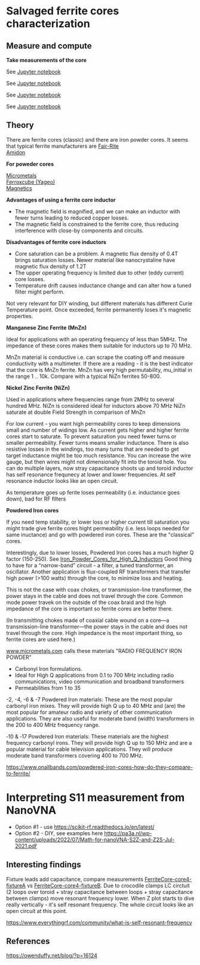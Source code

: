 # Salvaged ferrite cores characterization

## Measure and compute
 **Take measurements of the core**

See [Jupyter notebook](FerriteCore-core4-fixtureA.ipynb)

See [Jupyter notebook](FerriteCore-core4-fixtureB.ipynb)

See [Jupyter notebook](FerriteCore-core5.ipynb)

See [Jupyter notebook](inductor-sweep.ipynb)

## Theory

There are ferrite cores (classic) and there are iron powder cores.
It seems that typical ferrite manufacturers are
[Fair-Rite](http://www.fair-rite.com)<br/>
[Amidon](http://www.amidoncorp.com)

**For poweder cores**

[Micrometals](http://www.micrometals.com)<br/>
[Ferroxcube (Yageo)](http://www.yageo.com)<br/>
[Magnetics](http://www.mag-inc.com)


**Advantages of using a ferrite core inductor**

* The magnetic field is magnified, and we can make an inductor with fewer turns leading to reduced copper losses.
* The magnetic field is constrained to the ferrite core, thus reducing interference with close-by components and circuits.

**Disadvantages of ferrite core inductors**

* Core saturation can be a problem. A magnetic flux density of 0.4T brings saturation losses. Newer material like nanocrystaline have magnetic flux density of 1.2T 
* The upper operating frequency is limited due to other (eddy current) core losses.
* Temperature drift causes inductance change and can alter how a tuned filter might perform.

Not very relevant for DIY winding, but different materials has different Curie Temperature point. Once exceeded, ferrite permanently loses it's magnetic properties.

**Manganese Zinc Ferrite (MnZn)**

Ideal for applications with an operating frequency of less than 5MHz. The impedance of these cores makes them suitable for inductors up to 70 MHz.

MnZn material is conductive i.e. can scrape the coating off and measure conductivity with a multimeter. If there are a reading - it is the best indicator that the core is MnZn ferrite.
MnZn has very high permutability, mu_initial in the range 1 .. 10k. Compare with a typical NiZn ferrites 50-800.

**Nickel Zinc Ferrite (NiZn)** 

Used in applications where frequencies range from 2MHz to several hundred MHz. NiZn is considered ideal for inductors above 70 MHz
NiZn saturate at double Field Strength in comparison of MnZn 


For low current - you want high permeability cores to keep dimensions small and number of
widings low. As current gets higher and higher ferrite cores start to saturate. To prevent saturation you need fewer turns or smaller permeability. Fewer turns means smaller inductance. There is also resistive losses in the windings, too many turns that are needed to get target inductance might be too much resistance. You can increase the wire gauge, but then wires might not dimensionally fit into the toroid hole. You can do multiple layers, now stray capacitance shoots up and toroid inductor has self resonance frequnecy at lower and lower frequencies. At self resonance inductor looks like an open circuit.

As temperature goes up ferite loses permeability (i.e. inductance goes down), bad for RF filters

**Powdered Iron cores**

If you need temp stability, or lower loss or higher current till saturation you might trade give ferrite cores hight permeability (i.e. less loops needed for same inuctance) and go with powdered iron cores. These are the "classical" cores.

Interestingly, due to lower losses, Powdered Iron cores has a much higher Q factor (150-250). See [Iron_Powder_Cores_for_High_Q_Inductors](Iron_Powder_Cores_for_High_Q_Inductors.pdf)
Good thing to have for a “narrow-band” circuit - a filter, a tuned transformer, an oscillator. Another application is flux-coupled RF transformers that transfer high power (>100 watts) through the core, to minimize loss and heating. 

This is not the case with coax chokes, or transmission-line transformer, the power stays in the cable and does not travel through the core. Common mode power travek on the outside of the coax braid and the high impedance of the core is important so ferrite cores are better there.

(In transmitting chokes made of coaxial cable wound on a core—a transmission-line transformer—the power stays in the cable and does not travel through the core. High impedance is the most important thing, so ferrite cores are used here.)


www.micrometals.com calls these materials "RADIO FREQUENCY IRON POWDER"

* Carbonyl Iron formulations.
* Ideal for High Q applications from 0.1 to 700 MHz including radio communications, video communication and broadband transformers
* Permeabilities from 1 to 35

-2, -4, -6 & -7 Powdered Iron materials: These are the most popular carbonyl iron mixes. They will provide high Q up to 40 MHz and (are) the most popular for amateur radio and variety of other communication applications. They are also useful for moderate band (width) transformers in the 200 to 400 MHz frequency range.

‐10 & ‐17 Powdered Iron materials: These materials are the highest frequency carbonyl irons. They will provide high Q up to 150 MHz and are a popular material for cable television applications. They will produce moderate band transformers covering 400 to 700 MHz.

https://www.onallbands.com/powdered-iron-cores-how-do-they-compare-to-ferrite/


# Interpreting S11 measurement from NanoVNA

* Option #1 - use https://scikit-rf.readthedocs.io/en/latest/
* Option #2 - DIY, see examples here https://pa3a.nl/wp-content/uploads/2022/07/Math-for-nanoVNA-S2Z-and-Z2S-Jul-2021.pdf


## Interesting findings

Fixture leads add capacitance, compare measurements [FerriteCore-core4-fixtureA](FerriteCore-core4-fixtureA.ipynb) vs [FerriteCore-core4-fixtureB](FerriteCore-core4-fixtureB.ipynb). Due to crocodile clamps LC circtuit (2 loops over toroid + stray capacitance between loops + stray capacitance between clamps) move resonant frequency lower. When Z plot starts to dive really vertically - it's self resonant frequency. The whole circuit looks like an open circuit at this point.





https://www.everythingrf.com/community/what-is-self-resonant-frequency



## References

https://owenduffy.net/blog/?p=16124
